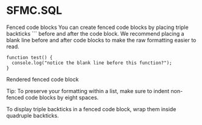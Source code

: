 # SFMC.SQL

Fenced code blocks
You can create fenced code blocks by placing triple backticks ``` before and after the code block. We recommend placing a blank line before and after code blocks to make the raw formatting easier to read.

```
function test() {
  console.log("notice the blank line before this function?");
}
```
Rendered fenced code block

Tip: To preserve your formatting within a list, make sure to indent non-fenced code blocks by eight spaces.

To display triple backticks in a fenced code block, wrap them inside quadruple backticks.

